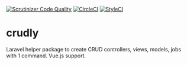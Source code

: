 [![Scrutinizer Code Quality](https://scrutinizer-ci.com/g/renedekat/crudly/badges/quality-score.png?b=master)](https://scrutinizer-ci.com/g/renedekat/crudly)
[![CircleCI](https://circleci.com/gh/renedekat/crudly.svg?style=svg)](https://circleci.com/gh/renedekat/crudly)
[![StyleCI](https://styleci.io/repos/66446351/shield)](https://styleci.io/repos/66446351)

# crudly
Laravel helper package to create CRUD controllers, views, models, jobs with 1 command. Vue.js support.
